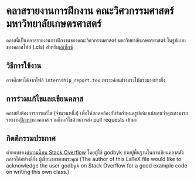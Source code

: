 # คลาสรายงานการฝึกงาน คณะวิศวกรรมศาสตร์ มหาวิทยาลัยเกษตรศาสตร์

คลาสนี้เป็นคลาสรายงานการฝึกงานของคณะวิศวกรรมศาสตร์ มหาวิทยาลัยเกษตรศาสตร์ ในรูปแบบของคลาสไฟล์ (.cls) สำหรับ[เลเท็กซ์](https://www.latex-project.org/)

## วิธีการใช้งาน

อาจศึกษาได้จากไฟล์ `internship_report.tex` เพราะค่อนข้างตรงไปตรงมาอย่างยิ่ง

## การร่วมแก้ไขและเขียนคลาส

คลาสยังต้องการการแก้ไข (จำนวนหนึ่ง) เพื่อให้สอดคล้องกับข้อกำหนดรูปเล่ม แน่นอนว่าคุณสามารถรายงาน[ปัญหา]()ของคลาส รวมถึงแก้ไขด้วยการส่ง pull requests เข้ามา

## กิตติกรรมประกาศ

คำตอบของ[คำถามนี้บน Stack Overflow](https://stackoverflow.com/questions/581916/how-do-you-extend-article-document-class-in-latex) โดยผู้ใช้ godbyk ช่วยปูพื้นฐานในการเขียนคลาสดังกล่าวได้อย่างดียิ่ง ผู้เขียนขอขอบพระคุณ (The author of this LaTeX file would like to acknowledge the user godbyk on Stack Overflow for a good example code on writing this own class.)
